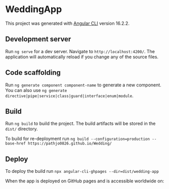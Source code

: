 # WeddingApp

This project was generated with [Angular CLI](https://github.com/angular/angular-cli) version 16.2.2.

## Development server

Run `ng serve` for a dev server. Navigate to `http://localhost:4200/`. The application will automatically reload if you change any of the source files.

## Code scaffolding

Run `ng generate component component-name` to generate a new component. You can also use `ng generate directive|pipe|service|class|guard|interface|enum|module`.

## Build

Run `ng build` to build the project. The build artifacts will be stored in the `dist/` directory.

To build for re-deployment run `ng build --configuration=production --base-href https://pathjo0826.github.io/Wedding/`

## Deploy

To deploy the build run `npx angular-cli-ghpages --dir=dist/wedding-app` 

When the app is deployed on GitHub pages and is accessible worldwide on:  
